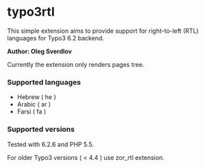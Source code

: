 typo3rtl
=========

This simple extension aims to provide support for right-to-left (RTL) languages for Typo3 6.2 backend.

__Author: Oleg Sverdlov__

Currently the extension only renders pages tree.


### Supported languages ###

* Hebrew ( he )
* Arabic ( ar )
* Farsi ( fa )


### Supported versions ###

Tested with 6.2.6 and PHP 5.5.

For older Typo3 versions ( < 4.4 ) use zor_rtl extension.

